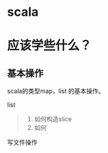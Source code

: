 # scala



# 应该学些什么？

## 基本操作

scala的类型map，list 的基本操作。

list

> 	1. 如何构造slice  
> 	2. 如何

写文件操作







